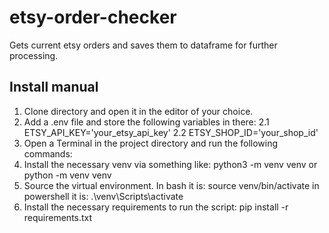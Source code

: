 # etsy-order-checker
Gets current etsy orders and saves them to dataframe for further processing.

## Install manual
1. Clone directory and open it in the editor of your choice.
2. Add a .env file and store the following variables in there:
2.1 ETSY_API_KEY='your_etsy_api_key'
2.2 ETSY_SHOP_ID='your_shop_id'
3. Open a Terminal in the project directory and run the following commands:
4. Install the necessary venv via something like: python3 -m venv venv or python -m venv venv
5. Source the virtual environment. In bash it is: source venv/bin/activate in powershell it is: .\venv\Scripts\activate
6. Install the necessary requirements to run the script: pip install -r requirements.txt

